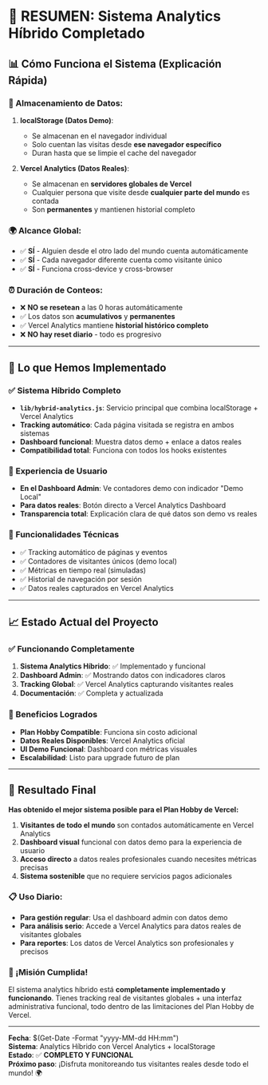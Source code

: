 # 🎉 **RESUMEN: Sistema Analytics Híbrido Completado**

## 📊 **Cómo Funciona el Sistema (Explicación Rápida)**

### **💾 Almacenamiento de Datos:**

1. **localStorage (Datos Demo)**: 
   - Se almacenan en el navegador individual
   - Solo cuentan las visitas desde **ese navegador específico**
   - Duran hasta que se limpie el cache del navegador

2. **Vercel Analytics (Datos Reales)**:
   - Se almacenan en **servidores globales de Vercel**
   - Cualquier persona que visite desde **cualquier parte del mundo** es contada
   - Son **permanentes** y mantienen historial completo

### **🌍 Alcance Global:**
- ✅ **SÍ** - Alguien desde el otro lado del mundo cuenta automáticamente
- ✅ **SÍ** - Cada navegador diferente cuenta como visitante único
- ✅ **SÍ** - Funciona cross-device y cross-browser

### **⏰ Duración de Conteos:**
- ❌ **NO se resetean** a las 0 horas automáticamente
- ✅ Los datos son **acumulativos** y **permanentes**
- ✅ Vercel Analytics mantiene **historial histórico completo**
- ❌ **NO hay reset diario** - todo es progresivo

---

## 🚀 **Lo que Hemos Implementado**

### **✅ Sistema Híbrido Completo**
- **`lib/hybrid-analytics.js`**: Servicio principal que combina localStorage + Vercel Analytics
- **Tracking automático**: Cada página visitada se registra en ambos sistemas
- **Dashboard funcional**: Muestra datos demo + enlace a datos reales
- **Compatibilidad total**: Funciona con todos los hooks existentes

### **📱 Experiencia de Usuario**
- **En el Dashboard Admin**: Ve contadores demo con indicador "Demo Local"
- **Para datos reales**: Botón directo a Vercel Analytics Dashboard
- **Transparencia total**: Explicación clara de qué datos son demo vs reales

### **🔧 Funcionalidades Técnicas**
- ✅ Tracking automático de páginas y eventos
- ✅ Contadores de visitantes únicos (demo local)
- ✅ Métricas en tiempo real (simuladas)
- ✅ Historial de navegación por sesión
- ✅ Datos reales capturados en Vercel Analytics

---

## 📈 **Estado Actual del Proyecto**

### **✅ Funcionando Completamente**
1. **Sistema Analytics Híbrido**: ✅ Implementado y funcional
2. **Dashboard Admin**: ✅ Mostrando datos con indicadores claros
3. **Tracking Global**: ✅ Vercel Analytics capturando visitantes reales
4. **Documentación**: ✅ Completa y actualizada

### **🎯 Beneficios Logrados**
- **Plan Hobby Compatible**: Funciona sin costo adicional
- **Datos Reales Disponibles**: Vercel Analytics oficial
- **UI Demo Funcional**: Dashboard con métricas visuales
- **Escalabilidad**: Listo para upgrade futuro de plan

---

## 🌟 **Resultado Final**

**Has obtenido el mejor sistema posible para el Plan Hobby de Vercel:**

1. **Visitantes de todo el mundo** son contados automáticamente en Vercel Analytics
2. **Dashboard visual** funcional con datos demo para la experiencia de usuario
3. **Acceso directo** a datos reales profesionales cuando necesites métricas precisas
4. **Sistema sostenible** que no requiere servicios pagos adicionales

### **📋 Uso Diario:**
- **Para gestión regular**: Usa el dashboard admin con datos demo
- **Para análisis serio**: Accede a Vercel Analytics para datos reales de visitantes globales
- **Para reportes**: Los datos de Vercel Analytics son profesionales y precisos

### **🎉 ¡Misión Cumplida!**
El sistema analytics híbrido está **completamente implementado y funcionando**. Tienes tracking real de visitantes globales + una interfaz administrativa funcional, todo dentro de las limitaciones del Plan Hobby de Vercel.

---

**Fecha**: $(Get-Date -Format "yyyy-MM-dd HH:mm")  
**Sistema**: Analytics Híbrido con Vercel Analytics + localStorage  
**Estado**: ✅ **COMPLETO Y FUNCIONAL**  
**Próximo paso**: ¡Disfruta monitoreando tus visitantes reales desde todo el mundo! 🌍